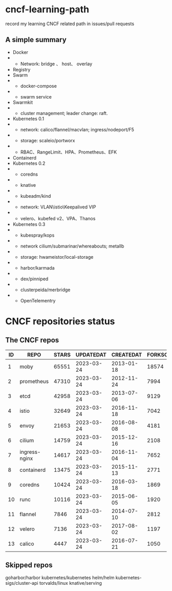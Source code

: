 # cncf-learning-path
record my learning CNCF related path in issues/pull requests

## A simple summary
- Docker
- - Network: bridge 、 host、 overlay
- Registry
- Swarm
- - docker-compose
- - swarm service
- Swarmkit
- - cluster management; leader change: raft.
- Kubernetes 0.1
- - network: calico/flannel/macvlan; ingress/nodeport/F5
- - storage: scaleio/portworx
- - RBAC、RangeLimit、HPA、Prometheus、EFK
- Containerd
- Kubernetes 0.2
- - coredns
- - knative
- - kubeadm/kind
- - network: VLAN\istio\Keepalived VIP
- - velero、kubefed v2、VPA、Thanos
- Kubernetes 0.3
- - kubespray/kops
- - network cilium/submarinar/whereabouts; metallb
- - storage: hwameistor/local-storage
- - harbor/karmada
- - dex/pinniped
- - clusterpeida/merbridge
- - OpenTelementry

# CNCF repositories status
<!--START_SECTION:github_repos-->
## The CNCF repos
| ID |     REPO      | STARS | UPDATEDAT  | CREATEDAT  | FORKSCOUNT |
|----|---------------|-------|------------|------------|------------|
|  1 | moby          | 65551 | 2023-03-24 | 2013-01-18 |      18574 |
|  2 | prometheus    | 47310 | 2023-03-24 | 2012-11-24 |       7994 |
|  3 | etcd          | 42958 | 2023-03-24 | 2013-07-06 |       9129 |
|  4 | istio         | 32649 | 2023-03-24 | 2016-11-18 |       7042 |
|  5 | envoy         | 21653 | 2023-03-24 | 2016-08-08 |       4181 |
|  6 | cilium        | 14759 | 2023-03-24 | 2015-12-16 |       2108 |
|  7 | ingress-nginx | 14617 | 2023-03-24 | 2016-11-04 |       7652 |
|  8 | containerd    | 13475 | 2023-03-24 | 2015-11-13 |       2771 |
|  9 | coredns       | 10424 | 2023-03-24 | 2016-03-18 |       1869 |
| 10 | runc          | 10116 | 2023-03-24 | 2015-06-05 |       1920 |
| 11 | flannel       |  7846 | 2023-03-24 | 2014-07-10 |       2812 |
| 12 | velero        |  7136 | 2023-03-24 | 2017-08-02 |       1197 |
| 13 | calico        |  4447 | 2023-03-24 | 2016-07-21 |       1050 |



## Skipped repos
goharbor/harbor
kubernetes/kubernetes
helm/helm
kubernetes-sigs/cluster-api
torvalds/linux
knative/serving<!--END_SECTION:github_repos-->
